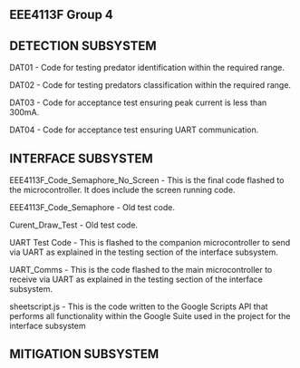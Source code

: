 ## EEE4113F Group 4
## DETECTION SUBSYSTEM
DAT01 - Code for testing predator identification within the required range.

DAT02 - Code for testing predators classification within the required range.

DAT03 - Code for acceptance test ensuring peak current is less than 300mA.

DAT04 - Code for acceptance test ensuring UART communication.

## INTERFACE SUBSYSTEM
EEE4113F_Code_Semaphore_No_Screen - This is the final code flashed to the microcontroller. It does include the screen running code.

EEE4113F_Code_Semaphore - Old test code.

Curent_Draw_Test - Old test code.

UART Test Code - This is flashed to the companion microcontroller to send via UART as explained in the testing section of the interface subsystem.

UART_Comms - This is the code flashed to the main microcontroller to receive via UART as explained in the testing section of the interface subsystem.

sheetscript.js - This is the code written to the Google Scripts API that performs all functionality within the Google Suite used in the project for the interface subsystem

## MITIGATION SUBSYSTEM
